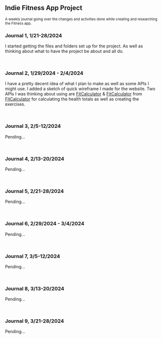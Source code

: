 <h2>Indie Fitness App Project</h2>

<small>A weekly journal going over the changes and activities done while 
creating and researching the Fitness app.</small>

<h3>Journal 1, 1/21-28/2024</h3>

I started getting the files and folders set up for the project. 
As well as thinking about what to have the project be about and all do.

<br>
<h3>Journal 2, 1/29/2024 - 2/4/2024</h3>

I have a pretty decent idea of what I plan to make as well as some APIs I might use. 
I added a sketch of quick wireframe I made for the website. 
Two APIs I was thinking about using are <a href="">FitCalculator</a> & <a href="">FitCalculator</a> 
from <a href="">FitCalculator</a> for calculating the health totals as well as creating the exercises.

<br>
<h3>Journal 3, 2/5-12/2024</h3>

Pending...

<br>
<h3>Journal 4, 2/13-20/2024</h3>

Pending...

<br>
<h3>Journal 5, 2/21-28/2024</h3>

Pending...

<br>
<h3>Journal 6, 2/29/2024 - 3/4/2024</h3>

Pending...

<br>
<h3>Journal 7, 3/5-12/2024</h3>

Pending...

<br>
<h3>Journal 8, 3/13-20/2024</h3>

Pending...

<br>
<h3>Journal 9, 3/21-28/2024</h3>

Pending...
